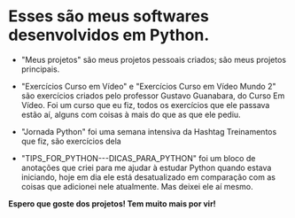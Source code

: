 # Esses são meus softwares desenvolvidos em Python. 
- "Meus projetos" são meus projetos pessoais criados; são meus projetos principais.

- "Exercícios Curso em Vídeo" e "Exercícios Curso em Vídeo Mundo 2" são exercícios criados pelo professor Gustavo Guanabara, do Curso Em Vídeo. Foi um curso que eu fiz, todos os exercícios que ele passava estão aí, alguns com coisas à mais do que as que ele pediu.

- "Jornada Python" foi uma semana intensiva da Hashtag Treinamentos que fiz, são exercícios dela

- "TIPS_FOR_PYTHON---DICAS_PARA_PYTHON" foi um bloco de anotações que criei para me ajudar à estudar Python quando estava iniciando, hoje em dia ele está desatualizado em comparação com as coisas que adicionei nele atualmente. Mas deixei ele aí mesmo.

**Espero que goste dos projetos! Tem muito mais por vir!**
